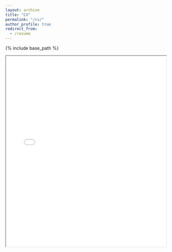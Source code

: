 ```yaml
---
layout: archive
title: "CV"
permalink: "/cv/"
author_profile: true
redirect_from:
  - /resume
---
```


{% include base_path %}

<iframe src="files/paper1.pdf" width="100%" height="600px"></iframe>